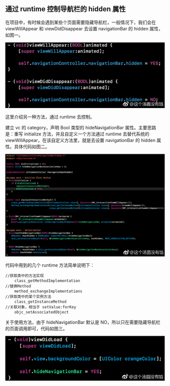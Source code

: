 ## 通过 runtime 控制导航栏的 hidden 属性

在项目中，有时候会遇到某些个页面需要隐藏导航栏，一般情况下，我们会在 viewWillAppear 和 viewDidDisappear 去设置 navigationBar 的 hidden 属性，如图一。

![2](./1.jpg)

这里介绍另一种方法，通过 runtime 去控制。

建立 vc 的 category，声明 Bool 类型的 hideNavigationBar 属性。主要思路是：重写 initialize 方法，并且自定义一个方法通过 runtime 去替代系统的 viewWillAppear，在该自定义方法里，就是去设置 navigationBar 的 hidden 属性。具体代码如图二。

![3](./2.jpg)

代码中用到的几个 runtime 方法简单说明下：

```objc
//获取类中的方法实现
    class_getMethodImplementation
//替换Method
    method_exchangeImplementations
//获取类中的某个实例方法
    class_getInstanceMethod
//关联对象，相当于 setValue:forKey 
    objc_setAssociatedObject
```

关于使用方法，由于 hideNavigationBar 默认是 NO，所以只在需要隐藏导航栏的页面调用即可，代码如图三。

![4](./3.jpg)

